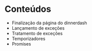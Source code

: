 # Conteúdos

-   Finalização da página do dinnerdash
-   Lançamento de exceções
-   Tratamento de exceções
-   Temporizadores
-   Promises
